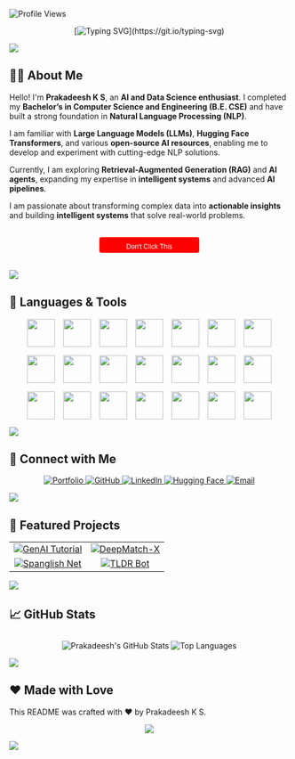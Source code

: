 ![Profile Views](https://komarev.com/ghpvc/?username=prakadeesh01&color=blue)

<div align="center">
  
[![Typing SVG](https://readme-typing-svg.demolab.com?font=Fira+Code&weight=600&size=27&duration=1000&pause=1500&center=true&vCenter=true&width=500&height=100&lines=Hi++%F0%9F%91%8B+.+.+.;I'm+Prakadeesh++K+S...;I%E2%80%99m+AI+%26+Data+Enthusiast..;Checkout+my+Github+Profile+%E2%9D%A4%EF%B8%8F.)](https://git.io/typing-svg)

</div>


<a><img src="https://user-images.githubusercontent.com/73097560/115834477-dbab4500-a447-11eb-908a-139a6edaec5c.gif"></a>


## 👨‍💻 About Me

Hello! I'm **Prakadeesh K S**, an **AI and Data Science enthusiast**. I completed my **Bachelor’s in Computer Science and Engineering (B.E. CSE)** and have built a strong foundation in **Natural Language Processing (NLP)**.

I am familiar with **Large Language Models (LLMs)**, **Hugging Face Transformers**, and various **open-source AI resources**, enabling me to develop and experiment with cutting-edge NLP solutions.

Currently, I am exploring **Retrieval-Augmented Generation (RAG)** and **AI agents**, expanding my expertise in **intelligent systems** and advanced **AI pipelines**.

I am passionate about transforming complex data into **actionable insights** and building **intelligent systems** that solve real-world problems.

<br>

<div align="center">
  <a href="https://www.youtube.com/watch?v=dQw4w9WgXcQ" target="_blank">
    <img alt="Don't Click This" src="data:image/svg+xml;utf8,
      <svg xmlns='http://www.w3.org/2000/svg' width='180' height='28'>
        <rect rx='4' ry='4' width='180' height='28' fill='%23FF0000'/>
        <text x='90' y='18' font-family='Verdana, Geneva, sans-serif' font-size='12' fill='white' text-anchor='middle' alignment-baseline='middle'>Don't Click This</text>
      </svg>"/>
  </a>
</div>

<br>

<a><img src="https://user-images.githubusercontent.com/73097560/115834477-dbab4500-a447-11eb-908a-139a6edaec5c.gif"></a>


## 🚀 Languages & Tools

<div align="center" style="display: flex; flex-wrap: wrap; justify-content: center; gap: 15px;">
  <!-- Skillicons for common tools -->
  <a href="https://skillicons.dev">
    <img src="https://skillicons.dev/icons?i=python" height="50" />
  </a>
  <a href="https://skillicons.dev">
    <img src="https://skillicons.dev/icons?i=c" height="50" />
  </a>
  <a href="https://skillicons.dev">
    <img src="https://skillicons.dev/icons?i=java" height="50" />
  </a>
  <a href="https://skillicons.dev">
    <img src="https://skillicons.dev/icons?i=tensorflow" height="50" />
  </a>
  <a href="https://skillicons.dev">
    <img src="https://skillicons.dev/icons?i=pytorch" height="50" />
  </a>
  <a href="https://skillicons.dev">
    <img src="https://skillicons.dev/icons?i=git" height="50" />
  </a>
  <a href="https://skillicons.dev">
    <img src="https://skillicons.dev/icons?i=github" height="50" />
  </a>
  <a href="https://skillicons.dev">
    <img src="https://skillicons.dev/icons?i=vscode" height="50" />
  </a>
  <a href="https://skillicons.dev">
    <img src="https://skillicons.dev/icons?i=docker" height="50" />
  </a>
  <a href="https://skillicons.dev">
    <img src="https://skillicons.dev/icons?i=fastapi" height="50" />
  </a>
  <a href="https://skillicons.dev">
    <img src="https://skillicons.dev/icons?i=django" height="50" />
  </a>
  <a href="https://skillicons.dev">
    <img src="https://skillicons.dev/icons?i=anaconda" height="50" />
  </a>
  <a href="https://skillicons.dev">
    <img src="https://skillicons.dev/icons?i=html" height="50" />
  </a>
  <a href="https://skillicons.dev">
    <img src="https://skillicons.dev/icons?i=css" height="50" />
  </a>
  <a href="https://skillicons.dev">
    <img src="https://skillicons.dev/icons?i=js" height="50" />
  </a>
  <a href="https://skillicons.dev">
    <img src="https://skillicons.dev/icons?i=react" height="50" />
  </a>
  <a href="https://skillicons.dev">
    <img src="https://skillicons.dev/icons?i=vite" height="50" />
  </a>
  <a href="https://skillicons.dev">
    <img src="https://skillicons.dev/icons?i=tailwind" height="50" />
  </a>
  <a href="https://skillicons.dev">
    <img src="https://skillicons.dev/icons?i=mongodb" height="50" />
  </a>
  <a href="https://skillicons.dev">
    <img src="https://skillicons.dev/icons?i=mysql" height="50" />
  </a>
  <a href="https://skillicons.dev">
    <img src="https://skillicons.dev/icons?i=postgres" height="50" />
  </a>
</div> 

<a><img src="https://user-images.githubusercontent.com/73097560/115834477-dbab4500-a447-11eb-908a-139a6edaec5c.gif"></a>


## 🔗 Connect with Me

<div align="center">
  <a href="https://prakadeesh-portfolio.vercel.app/">
    <img src="https://img.shields.io/badge/Portfolio-28A745?style=for-the-badge&logo=vercel&logoColor=white" alt="Portfolio" />
  </a>
  <a href="https://github.com/prakadeesh01">
    <img src="https://img.shields.io/badge/GitHub-181717?style=for-the-badge&logo=github&logoColor=white" alt="GitHub" />
  </a>
  <a href="https://www.linkedin.com/in/prakadeesh-k-s/">
    <img src="https://img.shields.io/badge/LinkedIn-0A66C2?style=for-the-badge&logo=linkedin&logoColor=white" alt="LinkedIn" />
  </a>
  <a href="https://huggingface.co/pragi007">
    <img src="https://img.shields.io/badge/HuggingFace-FEDA3B?style=for-the-badge&logo=huggingface&logoColor=000000" alt="Hugging Face" />
  </a>
  <a href="mailto:prakadeesh01@gmail.com">
    <img src="https://img.shields.io/badge/Email-D14836?style=for-the-badge&logo=gmail&logoColor=white" alt="Email" />
  </a>
</div>

<a><img src="https://user-images.githubusercontent.com/73097560/115834477-dbab4500-a447-11eb-908a-139a6edaec5c.gif"></a>

## 🔧 Featured Projects

<table>
  <tr>
    <td align="center">
      <a href="https://github.com/prakadeesh01/genai_tutorial">
        <img src="https://github-readme-stats.vercel.app/api/pin/?username=prakadeesh01&repo=genai_tutorial&theme=radical" alt="GenAI Tutorial" />
      </a>
    </td>
    <td align="center">
      <a href="https://github.com/prakadeesh01/deepmatch-x">
        <img src="https://github-readme-stats.vercel.app/api/pin/?username=prakadeesh01&repo=deepmatch-x&theme=radical" alt="DeepMatch-X" />
      </a>
    </td>
  </tr>
  <tr>
    <td align="center">
      <a href="https://github.com/prakadeesh01/spanglish-net">
        <img src="https://github-readme-stats.vercel.app/api/pin/?username=prakadeesh01&repo=spanglish-net&theme=radical" alt="Spanglish Net" />
      </a>
    </td>
    <td align="center">
      <a href="https://github.com/prakadeesh01/tldr-bot">
        <img src="https://github-readme-stats.vercel.app/api/pin/?username=prakadeesh01&repo=tldr-bot&theme=radical" alt="TLDR Bot" />
      </a>
    </td>
  </tr>
</table>



<a><img src="https://user-images.githubusercontent.com/73097560/115834477-dbab4500-a447-11eb-908a-139a6edaec5c.gif"></a>

## 📈 GitHub Stats

<div align="center">
  <!-- GitHub Stats -->
  <img src="https://github-readme-stats.vercel.app/api?username=prakadeesh01&show_icons=true&theme=radical" alt="Prakadeesh's GitHub Stats" />

  <!-- Top Languages -->
  <img src="https://github-readme-stats.vercel.app/api/top-langs/?username=prakadeesh01&layout=compact&theme=radical" alt="Top Languages" style="margin-top: 10px;" />
</div>

<a href="https://www.youtube.com/watch?v=dQw4w9WgXcQ"><img src="https://user-images.githubusercontent.com/73097560/115834477-dbab4500-a447-11eb-908a-139a6edaec5c.gif"></a>

## ❤️ Made with Love

This README was crafted with ❤️ by Prakadeesh K S.

<p align="center">
  <img src="https://capsule-render.vercel.app/api?type=waving&color=gradient&height=100&section=footer"/>
</p>
<a><img src="https://user-images.githubusercontent.com/73097560/115834477-dbab4500-a447-11eb-908a-139a6edaec5c.gif"></a>
